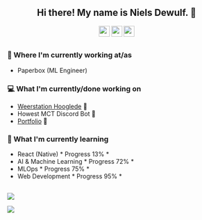 
<!--
**nielsdewulf/nielsdewulf** is a ✨ _special_ ✨ repository because its `README.md` (this file) appears on your GitHub profile.

Here are some ideas to get you started:

- 🔭 I’m currently working on ...
- 🌱 I’m currently learning ...
- 👯 I’m looking to collaborate on ...
- 🤔 I’m looking for help with ...
- 💬 Ask me about ...
- 📫 How to reach me: ...
- 😄 Pronouns: ...
- ⚡ Fun fact: ...
-->
<h2 align="center" style="border:none;">Hi there! My name is Niels Dewulf. 👋</h2>
<p align='center'>
<a href="https://funergydev.com"><img src="https://img.shields.io/badge/Portfolio-red.svg?style=for-the-badge&logo=data%3Aimage%2Fpng%3Bbase64%2CiVBORw0KGgoAAAANSUhEUgAAA2wAAANsBAMAAADVQjZiAAAAIVBMVEUAAAAAAAAAAAAAAAAAAAAAAAAAAAAAAAAAAAAAAAD%2F%2F%2F9tb27TAAAACXRSTlMAKDIzl5iam81408GLAAAAAWJLR0QKaND0VgAAA%2BFJREFUeNrt0TENhEAURdGdCQLGAw7WFDaQsC0esERNS0cIBSvgV1Twk3MUvLxbpg%2F5VBfIhmzIJhuyIZtsyIZsyCYbsiGbbMiGbLIhG7Ihm2zIhmyyIRuyyYZsyIZssiEbssmGbMgmG7IhG7LJhmzIJhuyIZtsyIZsyCYbsiGbbMiGbLIhG7Ihm2zIhmyyIRuyIZtsyIZssiEbssmGbMiGbLIhG7LJhmzIJhuyIRuyyYZsyCYbsiGbbMiGbMgmG7Ihm2zIhmyyIRuyIZtsyIZssiEbssmGbMiGbLIhG7LJhmzIJhuyIRuyyYZsyCYbsiEbssmGbMgmG7Ihm2zIhmzIJhuyIZtsyIZssiEbsiGbbMiGbLIhG7LJhmzIhmyyIRuyyYZsyCYbsiEbQembE9K5XAAAAAAAAAAAAAAAAAAAAAAAAAAAAAAAAAAAAAAAAAAAAAAAAAAAAAAAAAAAAAAAAAAAAAAAAAAAAAAAAAAAAAAAAAAAAAAAAAAARGVoTgiO38sHdl%2BRov3tA6tGGckmG7Ihm2zIhmyyIRuyIZtsyIZssiEbssmGbMiGbLIhG7LJhmzIJhuyIRuyyYZsyCYbsiGbbMiGbMgmG7Ihm2zIhmyyIRuyIZtsyIZssiEbssmGbMiGbLIhG7LJhmzIhmyyIRuyyYZsyCYbsiEbssmGbMgmG7Ihm2zIhmzIJhuyIZtsyIZssiEbsiGbbMiGbLIhG7LJhmzIhmyyIRuyyYZsyCYbsiEbssmGbMgmG7Ihm2zIhmzIJhuyIZtsyIZsyCYbsiGbbMiGbLIhG7Ihm2zIhmyyIRuyyYZsyIZssiEbssmGbMgmG7IhG7LJhmzIJhuyIZtsZNLNzQnB6QIAAAAAAAAAAAAAAAAAAAAAAAAAAAAAAAAAAAAAAAAAAAAAAAAAAAAAAAAAAAAAAAAAAAAAAAAAAAAAAAAAAAAAAAAAAAAAAAAAIJ%2FSt8c3LJsOd7NNz29YRx1uqi6QDdmQTTZkQzbZkA3ZkE02ZEM22ZAN2WRDNmRDNtmQDdlkQzZkkw3ZkA3ZZEM2ZJMN2ZBNNmRDNmSTDdmQTTZkQzbZkA3ZkE02ZEM22ZAN2WRDNmRDNtmQDdlkQzZkQzbZkA3ZZEM2ZJMN2ZAN2WRDNmSTDdmQTTZkQzZkkw3ZkE02ZEM22ZAN2ZBNNmRDNtmQDdlkQzZkQzbZkA3ZZEM2ZJMN2ZAN2WRDNmSTDdmQTTZkQzZkkw3ZkE02ZEM2ZJMN2ZBNNmRDNtmQDdmQTTZkQzbZkA3ZZEM2ZEM22ZAN2WRDNmSTDdmQDdlkQzZkkw3ZkE02ZEM2gj9wUA7LAccxaQAAAABJRU5ErkJggg%3D%3D" height=25></a> 
<a href="https://twitter.com/FunergyDev"><img src="https://img.shields.io/badge/twitter-%231DA1F2.svg?&style=for-the-badge&logo=twitter&logoColor=white" height=25></a> 
<a href="https://www.linkedin.com/in/niels-dewulf/"><img src="https://img.shields.io/badge/linkedin-%230077B5.svg?&style=for-the-badge&logo=linkedin&logoColor=white" height=25></a> 
</p>
<h2 align="center"></h2>

### 💼 Where I'm currently working at/as
- Paperbox (ML Engineer)

### 💻 What I'm currently/done working on
- [Weerstation Hooglede](https://weerstationhooglede.be/)  🚀
- Howest MCT Discord Bot  🚀 
- [Portfolio](https://funergydev.com/)  🚀

### 📖 What I'm currently learning
- React (Native)  * Progress 13% * 
- AI & Machine Learning  * Progress 72% *
- MLOps * Progress 75% *
- Web Development  * Progress 95% *

<h2 align="center"></h2>

<img src="https://github-readme-stats.vercel.app/api?username=nielsdewulf" />

![](https://komarev.com/ghpvc/?username=nielsdewulf&style=flat-square)
